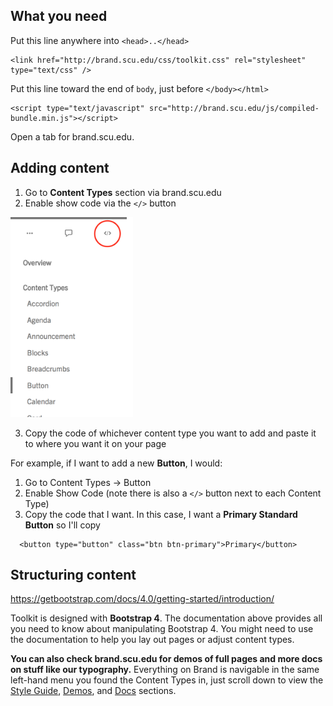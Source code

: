 ## What you need

Put this line anywhere into `<head>..</head>`

```markup
<link href="http://brand.scu.edu/css/toolkit.css" rel="stylesheet" type="text/css" />
```

Put this line toward the end of `body`, just before `</body></html>`

```markup
<script type="text/javascript" src="http://brand.scu.edu/js/compiled-bundle.min.js"></script>
```

Open a tab for brand.scu.edu.

## Adding content

1. Go to **Content Types** section via brand.scu.edu
2. Enable show code via the `</>` button

<img src="/assets/images/docs/getting-started/show-code.png" alt="</> button" style="height:320px;width:auto" />

3. Copy the code of whichever content type you want to add and paste it to where you want it on your page

For example, if I want to add a new **Button**, I would:
1. Go to Content Types -> Button
2. Enable Show Code (note there is also a `</>` button next to each Content Type)
3. Copy the code that I want. In this case, I want a **Primary Standard Button** so I'll copy
```markup
  <button type="button" class="btn btn-primary">Primary</button>
```


## Structuring content

https://getbootstrap.com/docs/4.0/getting-started/introduction/

Toolkit is designed with **Bootstrap 4**. The documentation above provides all you need to know about manipulating Bootstrap 4. You might need to use the documentation to help you lay out pages or adjust content types.

**You can also check brand.scu.edu for demos of full pages and more docs on stuff like our typography.** Everything on Brand is navigable in the same left-hand menu you found the Content Types in, just scroll down to view the [Style Guide](/style-guide.html), [Demos](/demos.html), and [Docs](/docs.html) sections.
